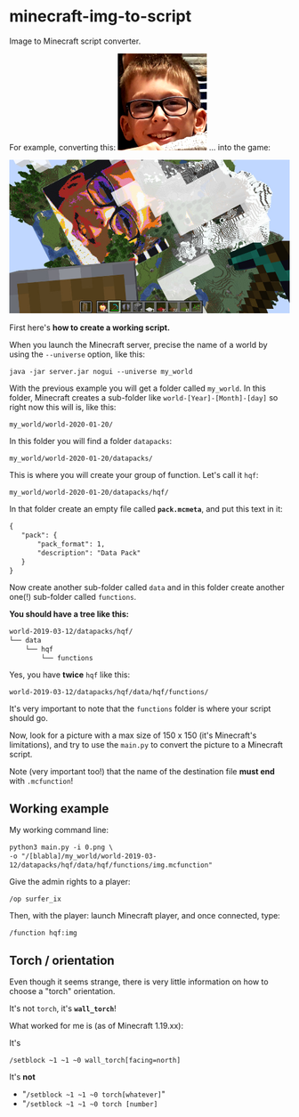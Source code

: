 # minecraft-img-to-script
Image to Minecraft script converter.

For example, converting this:
![Minecraft image converter](0.png)
...
into the game:

![Minecraft image converter](screenshot-2020-01-22_01.02.01.jpg)

First here's **how to create a working script.**

When you launch the Minecraft server, precise the name of a world 
by using the `--universe` option, like this:

```
java -jar server.jar nogui --universe my_world
```

With the previous example you will get a folder called `my_world`.
In this folder, Minecraft creates a sub-folder like 
`world-[Year]-[Month]-[day]` so right now this will is, like this:

```
my_world/world-2020-01-20/
```

In this folder you will find a folder `datapacks`: 

```
my_world/world-2020-01-20/datapacks/
```

This is where you will create your group of function. Let's call it `hqf`:

```
my_world/world-2020-01-20/datapacks/hqf/
```

In that folder create an empty file called **`pack.mcmeta`**, and put
this text in it:

```
{
   "pack": {
       "pack_format": 1,
       "description": "Data Pack"
   }
}
```
Now create another sub-folder called `data` and in this folder
create another one(!) sub-folder called `functions`.

**You should have a tree like this:**

```
world-2019-03-12/datapacks/hqf/
└── data
    └── hqf
        └── functions
```

Yes, you have **twice** `hqf` like this:

```
world-2019-03-12/datapacks/hqf/data/hqf/functions/
```

It's very important to note that the `functions` folder is where your
script should go.

Now, look for a picture with a max size of 150 x 150
(it's Minecraft's limitations), and try to use
the `main.py` to convert the picture to a Minecraft script.

Note (very important too!) that the name of the destination file **must
end** with `.mcfunction`!


## Working example

My working command line:

```
python3 main.py -i 0.png \
-o "/[blabla]/my_world/world-2019-03-12/datapacks/hqf/data/hqf/functions/img.mcfunction"
```

Give the admin rights to a player:

```
/op surfer_ix
```

Then, with the player: launch Minecraft player,
and once connected, type:

```
/function hqf:img
```


## Torch / orientation

Even though it seems strange, there is very little information on how to
choose a "torch" orientation.

It's not `torch`, it's **`wall_torch`**!

What worked for me is (as of Minecraft 1.19.xx):

It's
```
/setblock ~1 ~1 ~0 wall_torch[facing=north]
```

It's **not**
- "`/setblock ~1 ~1 ~0 torch[whatever]`"
- "`/setblock ~1 ~1 ~0 torch [number]`
